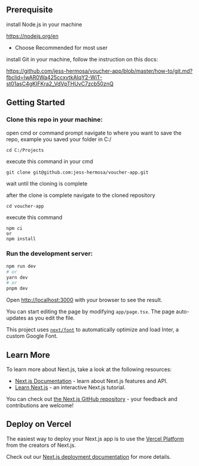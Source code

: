 ## Prerequisite

install Node.js in your machine

   https://nodejs.org/en

- Choose Recommended for most user

install Git in your machine, follow the instruction on this docs:

   https://github.com/jess-hermosa/voucher-app/blob/master/how-to/git.md?fbclid=IwAR0Wa425ccxvtkAIqY2-WiT-st01asC4gKIFKra2_VdVpTHUvC7zcb50znQ


## Getting Started
### Clone this repo in your machine: 
open cmd or command prompt
navigate to where you want to save the repo, example you saved your folder in C:/
```
cd C:/Projects
```
execute this command in your cmd
```
git clone git@github.com:jess-hermosa/voucher-app.git
```

wait until the cloning is complete

after the clone is complete navigate to the cloned repository

```
cd voucher-app
```
execute this command
```
npm ci
or
npm install
```

### Run the development server:

```bash
npm run dev
# or
yarn dev
# or
pnpm dev
```

Open [http://localhost:3000](http://localhost:3000) with your browser to see the result.

You can start editing the page by modifying `app/page.tsx`. The page auto-updates as you edit the file.

This project uses [`next/font`](https://nextjs.org/docs/basic-features/font-optimization) to automatically optimize and load Inter, a custom Google Font.

## Learn More

To learn more about Next.js, take a look at the following resources:

- [Next.js Documentation](https://nextjs.org/docs) - learn about Next.js features and API.
- [Learn Next.js](https://nextjs.org/learn) - an interactive Next.js tutorial.

You can check out [the Next.js GitHub repository](https://github.com/vercel/next.js/) - your feedback and contributions are welcome!

## Deploy on Vercel

The easiest way to deploy your Next.js app is to use the [Vercel Platform](https://vercel.com/new?utm_medium=default-template&filter=next.js&utm_source=create-next-app&utm_campaign=create-next-app-readme) from the creators of Next.js.

Check out our [Next.js deployment documentation](https://nextjs.org/docs/deployment) for more details.
